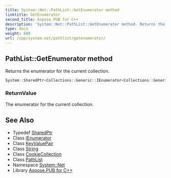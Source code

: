 ```yaml
---
title: System::Net::PathList::GetEnumerator method
linktitle: GetEnumerator
second_title: Aspose.PUB for C++
description: 'System::Net::PathList::GetEnumerator method. Returns the enumerator for the current collection in C++.'
type: docs
weight: 600
url: /cpp/system.net/pathlist/getenumerator/
---
```

## PathList::GetEnumerator method


Returns the enumerator for the current collection.

```cpp
System::SharedPtr<Collections::Generic::IEnumerator<Collections::Generic::KeyValuePair<String, System::SharedPtr<CookieCollection>>>> System::Net::PathList::GetEnumerator()
```


### ReturnValue

The enumerator for the current collection.

## See Also

* Typedef [SharedPtr](../../../system/sharedptr/)
* Class [IEnumerator](../../../system.collections.generic/ienumerator/)
* Class [KeyValuePair](../../../system.collections.generic/keyvaluepair/)
* Class [String](../../../system/string/)
* Class [CookieCollection](../../cookiecollection/)
* Class [PathList](../)
* Namespace [System::Net](../../)
* Library [Aspose.PUB for C++](../../../)

